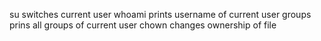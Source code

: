 su switches current user
whoami prints username of current user
groups prins all groups of current user
chown changes ownership of file
